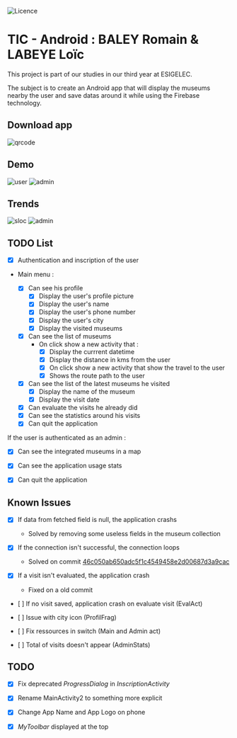 ![Licence](https://img.shields.io/bower/l/bootstrap)

# TIC - Android :  BALEY Romain & LABEYE Loïc

This project is part of our studies in our third year at ESIGELEC.

The subject is to create an Android app that will display the museums nearby the user and save datas around it while using the Firebase technology.

## Download app 

![qrcode](https://github.com/nag763/android-baley-labeye/blob/master/dlapp.png)

## Demo

![user](https://github.com/nag763/android-baley-labeye/blob/master/user.gif)
![admin](https://github.com/nag763/android-baley-labeye/blob/master/admin.gif)

## Trends

![sloc](https://github.com/nag763/android-baley-labeye/blob/master/reports/sloc.png)
![admin](https://github.com/nag763/android-baley-labeye/blob/master/reports/reports.png)

## TODO List

- [x] Authentication and inscription of the user

- Main menu :

	- [x] Can see his profile
		- [x] Display the user's profile picture
		- [x] Display the user's name
		- [x] Display the user's phone number
		- [x] Display the user's city
		- [x] Display the visited museums

	- [x] Can see the list of museums
		- On click show a new activity that :
			- [x] Display the currrent datetime
			- [x] Display the distance in kms from the user
			- [x] On click show a new activity that show the travel to the user
			- [x] Shows the route path to the user
	- [x] Can see the list of the latest museums he visited
		- [x] Display the name of the museum
		- [x] Display the visit date
	- [x] Can evaluate the visits he already did
	- [x] Can see the statistics around his visits
	- [x] Can quit the application

If the user is authenticated as an admin :

- [x] Can see the integrated museums in a map

- [x] Can see the application usage stats

- [x] Can quit the application

## Known Issues

- [x] If data from fetched field is null, the application crashs
	
	- Solved by removing some useless fields in the museum collection

- [x] If the connection isn't successful, the connection loops

	- Solved on commit [46c050ab650adc5f1c4549458e2d00687d3a9cac](https://github.com/nag763/android-baley-labeye/commit/46c050ab650adc5f1c4549458e2d00687d3a9cac)

- [x] If a visit isn't evaluated, the application crash

	- Fixed on a  old commit

- [ ] If no visit saved, application crash on evaluate visit (EvalAct)

- [ ] Issue with city icon (ProfilFrag)

- [ ] Fix ressources in switch (Main and Admin act)

- [ ] Total of visits doesn't appear (AdminStats)

## TODO

- [x] Fix deprecated *ProgressDialog* in *InscriptionActivity*

- [x] Rename MainActivity2 to something more explicit

- [x] Change App Name and App Logo on phone

- [x] *MyToolbar* displayed at the top
